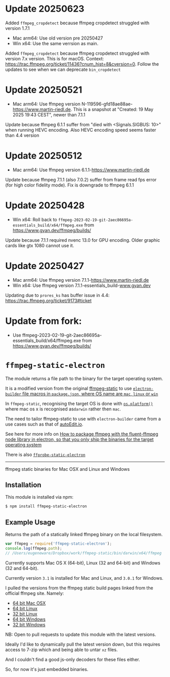 # Update 20250623
Added `ffmpeg_cropdetect` because ffmpeg cropdetect struggled with version 1.7.1
* Mac arm64: Use old version pre 20250427
* Win x64: Use the same verrsion as main. 

Added `ffmpeg_cropdetect` because ffmpeg cropdetect struggled with version 7.x version. 
This is for macOS. Context: https://trac.ffmpeg.org/ticket/11436?cnum_hist=8&cversion=0. Follow the updates to see when we can deprecate `bin_cropdetect`

# Update 20250521
* Mac arm64: Use ffmpeg version N-119596-gfd18ae88ae-https://www.martin-riedl.de. This is a snapshot at "Created: 19 May 2025 19:43 CEST", newer than 7.1.1

Update because ffmpeg 6.1.1 suffer from "died with <Signals.SIGBUS: 10>" when running HEVC encoding. Also HEVC encoding speed seems faster than 4.4 version


# Update 20250512
* Mac arm64: Use ffmpeg version 6.1.1-https://www.martin-riedl.de

Update because ffmpeg 7.1.1 (also 7.0.2) suffer from frame read fps error (for high color fidelity mode). Fix is downgrade to ffmpeg 6.1.1

# Update 20250428
* Win x64: Roll back to `ffmpeg-2023-02-19-git-2aec86695a-essentials_build/x64/ffmpeg.exe` from https://www.gyan.dev/ffmpeg/builds/

Update because 7.1.1 required nvenc 13.0 for GPU encoding. Older graphic cards like gtx 1080 cannot use it. 


# Update 20250427
* Mac arm64: Use ffmpeg version 7.1.1-https://www.martin-riedl.de
* Win x64: Use ffmpeg version 7.1.1-essentials_build-www.gyan.dev

Updating due to `prores_ks` has buffer issue in 4.4: https://trac.ffmpeg.org/ticket/9173#ticket

# Update from fork: 
* Use ffmpeg-2023-02-19-git-2aec86695a-essentials_build/x64/ffmpeg.exe from https://www.gyan.dev/ffmpeg/builds/

# `ffmpeg-static-electron`

The module returns a file path to the binary for the target operating system. 

It is a modified version from the original [ffmpeg-static](https://github.com/pietrop/ffmpeg-static) to use [`electron-builder` file macros  in `package.json`, where OS name are `mac`, `linux` or `win`](https://www.electron.build/file-patterns/#file-macros)

In `ffmpeg-static`, recognising the target OS is done with [`os.platform()`](https://nodejs.org/api/os.html#os_os_platform) where mac os x is  recognised as`darwin` rather then `mac`.

The need to tailor ffmpeg-static to use with `electron-builder` came from a use cases such as that of [autoEdit.io](http://autoEdit.io). 

<!-- I've also added `browser`, as a platform option, for use case when module is use client side, eg bundled using browserify.-->

See here for more info on [How to package ffmpeg with the fluent-ffmpeg node library in electron, so that you only ship the binaries for the target operating system](https://pietropassarelli.com/ffmpeg-electron.html)

There is also [`ffprobe-static-electron`](https://github.com/pietrop/ffprobe-static-electron)

---

ffmpeg static binaries for Mac OSX and Linux and Windows

## Installation

This module is installed via npm:

``` bash
$ npm install ffmpeg-static-electron
```

## Example Usage

Returns the path of a statically linked ffmpeg binary on the local filesystem.

``` js
var ffmpeg = require('ffmpeg-static-electron');
console.log(ffmpeg.path);
// /Users/eugeneware/Dropbox/work/ffmpeg-static/bin/darwin/x64/ffmpeg
```

Currently supports Mac OS X (64-bit), Linux (32 and 64-bit) and Windows
(32 and 64-bit).

Currently version `3.1` is installed for Mac and Linux, and `3.0.1` for
Windows.

I pulled the versions from the ffmpeg static build pages linked from the
official ffmpeg site. Namely:

* [64 bit Mac OSX](https://evermeet.cx/ffmpeg/)
* [64 bit Linux](http://johnvansickle.com/ffmpeg/)
* [32 bit Linux](http://johnvansickle.com/ffmpeg/)
* [64 bit Windows](http://ffmpeg.zeranoe.com/builds/win64/static/)
* [32 bit Windows](http://ffmpeg.zeranoe.com/builds/win32/static/)

NB: Open to pull requests to update this module with the latest versions.

Ideally I'd like to dynamically pull the latest version down, but this requires
access to 7-zip which and being able to untar `xz` files.

And I couldn't find a good js-only decoders for these files either.

So, for now it's just embedded binaries.
